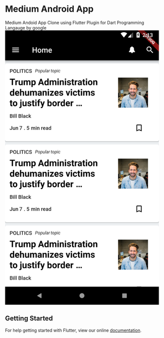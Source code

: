 # Medium Android App

Medium Andoid App Clone using Flutter Plugin for Dart Programming Langauge by google
![alt text](lib/screenshots/Screenshot_1530537186.png "Description goes here")

## Getting Started

For help getting started with Flutter, view our online
[documentation](https://flutter.io/).
